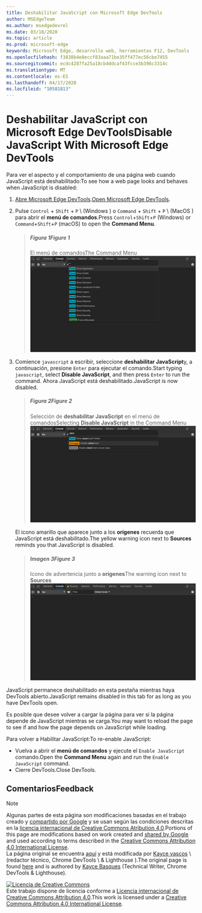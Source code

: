 ```yaml
---
title: Deshabilitar JavaScript con Microsoft Edge DevTools
author: MSEdgeTeam
ms.author: msedgedevrel
ms.date: 03/18/2020
ms.topic: article
ms.prod: microsoft-edge
keywords: Microsoft Edge, desarrollo web, herramientas F12, DevTools
ms.openlocfilehash: f3838b4e8eccf83aaa71be35ff477ec56cbe7455
ms.sourcegitcommit: ecdc4287fa25a18cb4ddcaf43fcce3b396c3314c
ms.translationtype: MT
ms.contentlocale: es-ES
ms.lasthandoff: 04/17/2020
ms.locfileid: "10581813"
---
```

<!-- Copyright Kayce Basques 

   Licensed under the Apache License, Version 2.0 (the "License");
   you may not use this file except in compliance with the License.
   You may obtain a copy of the License at

       https://www.apache.org/licenses/LICENSE-2.0

   Unless required by applicable law or agreed to in writing, software
   distributed under the License is distributed on an "AS IS" BASIS,
   WITHOUT WARRANTIES OR CONDITIONS OF ANY KIND, either express or implied.
   See the License for the specific language governing permissions and
   limitations under the License.  -->





# <span data-ttu-id="190d4-103">Deshabilitar JavaScript con Microsoft Edge DevTools</span><span class="sxs-lookup"><span data-stu-id="190d4-103">Disable JavaScript With Microsoft Edge DevTools</span></span>   



<span data-ttu-id="190d4-104">Para ver el aspecto y el comportamiento de una página web cuando JavaScript está deshabilitado:</span><span class="sxs-lookup"><span data-stu-id="190d4-104">To see how a web page looks and behaves when JavaScript is disabled:</span></span>  

1.  <span data-ttu-id="190d4-105">[Abre Microsoft Edge DevTools][DevToolsOpen].</span><span class="sxs-lookup"><span data-stu-id="190d4-105">[Open Microsoft Edge DevTools][DevToolsOpen].</span></span>  
1.  <span data-ttu-id="190d4-106">Pulse `Control` + `Shift` + `P` \ (Windows \) o `Command` + `Shift` + `P` \ (MacOS \) para abrir el **menú de comandos**.</span><span class="sxs-lookup"><span data-stu-id="190d4-106">Press `Control`+`Shift`+`P` \(Windows\) or `Command`+`Shift`+`P` \(macOS\) to open the **Command Menu**.</span></span>  
    
    > ##### <span data-ttu-id="190d4-107">Figura 1</span><span class="sxs-lookup"><span data-stu-id="190d4-107">Figure 1</span></span>  
    > <span data-ttu-id="190d4-108">El menú de comandos</span><span class="sxs-lookup"><span data-stu-id="190d4-108">The Command Menu</span></span>  
    > ![El menú de comandos][ImageCommandMenu]  
    
1.  <span data-ttu-id="190d4-110">Comience `javascript` a escribir, seleccione **deshabilitar JavaScript**y, a continuación, presione `Enter` para ejecutar el comando.</span><span class="sxs-lookup"><span data-stu-id="190d4-110">Start typing `javascript`, select **Disable JavaScript**, and then press `Enter` to run the command.</span></span>  <span data-ttu-id="190d4-111">Ahora JavaScript está deshabilitado.</span><span class="sxs-lookup"><span data-stu-id="190d4-111">JavaScript is now disabled.</span></span>  
    
    > ##### <span data-ttu-id="190d4-112">Figura 2</span><span class="sxs-lookup"><span data-stu-id="190d4-112">Figure 2</span></span>  
    > <span data-ttu-id="190d4-113">Selección de **deshabilitar JavaScript** en el menú de comandos</span><span class="sxs-lookup"><span data-stu-id="190d4-113">Selecting **Disable JavaScript** in the Command Menu</span></span>  
    > ![Selección de deshabilitar JavaScript en el menú de comandos][ImageDisableJS]  
    
    <span data-ttu-id="190d4-115">El icono amarillo que aparece junto a los **orígenes** recuerda que JavaScript está deshabilitado.</span><span class="sxs-lookup"><span data-stu-id="190d4-115">The yellow warning icon next to **Sources** reminds you that JavaScript is disabled.</span></span>  
    
    > ##### <span data-ttu-id="190d4-116">Imagen 3</span><span class="sxs-lookup"><span data-stu-id="190d4-116">Figure 3</span></span>  
    > <span data-ttu-id="190d4-117">Icono de advertencia junto a **orígenes**</span><span class="sxs-lookup"><span data-stu-id="190d4-117">The warning icon next to **Sources**</span></span>  
    > ![Icono de advertencia junto a orígenes][ImageDisableJSWarning]  

<span data-ttu-id="190d4-119">JavaScript permanece deshabilitado en esta pestaña mientras haya DevTools abierto.</span><span class="sxs-lookup"><span data-stu-id="190d4-119">JavaScript remains disabled in this tab for as long as you have DevTools open.</span></span>  

<span data-ttu-id="190d4-120">Es posible que desee volver a cargar la página para ver si la página depende de JavaScript mientras se carga.</span><span class="sxs-lookup"><span data-stu-id="190d4-120">You may want to reload the page to see if and how the page depends on JavaScript while loading.</span></span>  

<span data-ttu-id="190d4-121">Para volver a Habilitar JavaScript:</span><span class="sxs-lookup"><span data-stu-id="190d4-121">To re-enable JavaScript:</span></span>  

*   <span data-ttu-id="190d4-122">Vuelva a abrir el **menú de comandos** y ejecute el `Enable JavaScript` comando.</span><span class="sxs-lookup"><span data-stu-id="190d4-122">Open the **Command Menu** again and run the `Enable JavaScript` command.</span></span>  
*   <span data-ttu-id="190d4-123">Cierre DevTools.</span><span class="sxs-lookup"><span data-stu-id="190d4-123">Close DevTools.</span></span>  

## <span data-ttu-id="190d4-124">Comentarios</span><span class="sxs-lookup"><span data-stu-id="190d4-124">Feedback</span></span>   



<!-- image links -->  

[ImageCommandMenu]: /microsoft-edge/devtools-guide-chromium/media/javascript-console-command.msft.png "Ilustración 1: el menú de comandos"  
[ImageDisableJS]: /microsoft-edge/devtools-guide-chromium/media/javascript-console-command-javascript.msft.png "Ilustración 2: seleccionar deshabilitar JavaScript en el menú de comandos"  
[ImageDisableJSWarning]: /microsoft-edge/devtools-guide-chromium/media/javascript-console-javascript-disabled-warning.msft.png "Ilustración 3: el icono de advertencia junto a orígenes"  

<!-- links -->  

[DevToolsOpen]: ../open.md "Abrir Microsoft Edge DevTools"  

> [!NOTE]
> <span data-ttu-id="190d4-129">Algunas partes de esta página son modificaciones basadas en el trabajo creado y [compartido por Google][GoogleSitePolicies] y se usan según las condiciones descritas en la [licencia internacional de Creative Commons Atribution 4,0][CCA4IL].</span><span class="sxs-lookup"><span data-stu-id="190d4-129">Portions of this page are modifications based on work created and [shared by Google][GoogleSitePolicies] and used according to terms described in the [Creative Commons Attribution 4.0 International License][CCA4IL].</span></span>  
> <span data-ttu-id="190d4-130">La página original se encuentra [aquí](https://developers.google.com/web/tools/chrome-devtools/javascript/disable) y está modificada por [Kayce vascos][KayceBasques] \ (redactor técnico, Chrome DevTools \ & Lighthouse \).</span><span class="sxs-lookup"><span data-stu-id="190d4-130">The original page is found [here](https://developers.google.com/web/tools/chrome-devtools/javascript/disable) and is authored by [Kayce Basques][KayceBasques] \(Technical Writer, Chrome DevTools \& Lighthouse\).</span></span>  

[![Licencia de Creative Commons][CCby4Image]][CCA4IL]  
<span data-ttu-id="190d4-132">Este trabajo dispone de licencia conforme a [Licencia internacional de Creative Commons Attribution 4.0][CCA4IL].</span><span class="sxs-lookup"><span data-stu-id="190d4-132">This work is licensed under a [Creative Commons Attribution 4.0 International License][CCA4IL].</span></span>  

[CCA4IL]: https://creativecommons.org/licenses/by/4.0  
[CCby4Image]: https://i.creativecommons.org/l/by/4.0/88x31.png  
[GoogleSitePolicies]: https://developers.google.com/terms/site-policies  
[KayceBasques]: https://developers.google.com/web/resources/contributors/kaycebasques  
